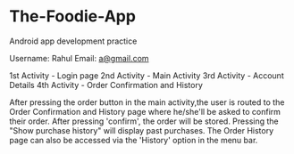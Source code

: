# The-Foodie-App

Android app development practice

Username: Rahul
Email: a@gmail.com

1st Activity - Login page
2nd Activity - Main Activity
3rd Activity - Account Details
4th Activity - Order Confirmation and History

After pressing the order button in the main activity,the user is routed to the Order Confirmation and History page where he/she'll
be asked to confirm their order. After pressing 'confirm', the order will be stored. Pressing the "Show purchase history" will display
past purchases. The Order History page can also be accessed via the 'History' option in the menu bar.


